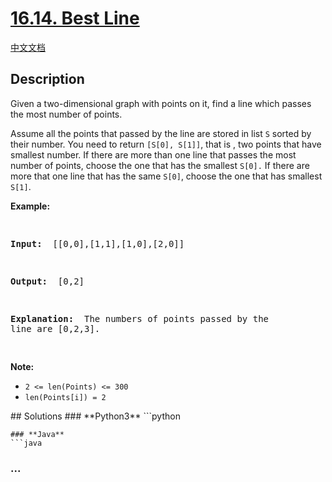 # [16.14. Best Line](https://leetcode.cn/problems/best-line-lcci)
[中文文档](/lcci/16.14.Best%20Line/README.md)
## Description
<p>Given a two-dimensional graph with points on it, find a line which passes the most number of points.</p>
<p>Assume all the points that passed by the line are stored in list <code>S</code>&nbsp;sorted by their number. You need to return <code>[S[0], S[1]]</code>, that is , two points that have smallest number. If there are more than one line that passes the most number of points, choose the one that has the smallest <code>S[0].</code>&nbsp;If there are more that one line that has the same <code>S[0]</code>, choose the one that has smallest <code>S[1]</code>.</p>
<p><strong>Example: </strong></p>
<pre>

<strong>Input: </strong> [[0,0],[1,1],[1,0],[2,0]]

<strong>Output: </strong> [0,2]

<strong>Explanation: </strong> The numbers of points passed by the line are [0,2,3].

</pre>
<p><strong>Note: </strong></p>
<ul>
	<li><code>2 &lt;= len(Points) &lt;= 300</code></li>
	<li><code>len(Points[i]) = 2</code></li>
</ul>
## Solutions
<!-- tabs:start -->
### **Python3**
```python

```
### **Java**
```java

```
### **...**
```

```
<!-- tabs:end -->

